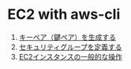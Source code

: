 EC2 with aws-cli
==================

1. [キーペア（鍵ペア）を生成する](GenerateKeyPair.md)
1. [セキュリティグループを定義する](SecurityGroup.md)
1. [EC2インスタンスの一般的な操作](Management.md)
